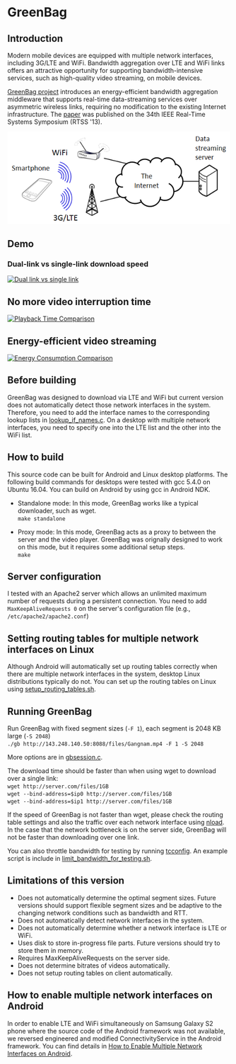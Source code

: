 
# GreenBag

## Introduction

Modern mobile devices are equipped with multiple network interfaces, including 3G/LTE and WiFi. Bandwidth aggregation over LTE and WiFi links offers an attractive opportunity for supporting bandwidth-intensive services, such as high-quality video streaming, on mobile devices.

[GreenBag project](http://cps.kaist.ac.kr/greenbag) introduces an energy-efficient bandwidth aggregation middleware that supports real-time data-streaming services over asymmetric wireless links, requiring no modification to the existing Internet infrastructure. The [paper](http://cps.kaist.ac.kr/papers/13RTSS_GreenBag_PID2926259.pdf) was published on the 34th IEEE Real-Time Systems Symposium (RTSS '13).

![Overview](docs/greenbag_overview.png)

## Demo

### Dual-link vs single-link download speed

[![Dual link vs single link](http://img.youtube.com/vi/m63600JUN-M/0.jpg)](https://www.youtube.com/watch?v=m63600JUN-M)

## No more video interruption time

[![Playback Time Comparison](http://img.youtube.com/vi/FMFNJi2X-Yc/0.jpg)](https://www.youtube.com/watch?v=FMFNJi2X-Yc)

## Energy-efficient video streaming

[![Energy Consumption Comparison](http://img.youtube.com/vi/MqXcb8vExsg/0.jpg)](https://www.youtube.com/watch?v=MqXcb8vExsg)

## Before building
GreenBag was designed to download via LTE and WiFi but current version does not automatically detect those network interfaces in the system. Therefore, you need to add the interface names to the corresponding lookup lists in [lookup_if_names.c](https://github.com/ducalpha/greenbag/blob/master/src/lookup_if_names.c). On a desktop with multiple network interfaces, you need to specify one into the LTE list and the other into the WiFi list.

## How to build
This source code can be built for Android and Linux desktop platforms. The following build commands for desktops were tested with gcc 5.4.0 on Ubuntu 16.04. You can build on Android by using gcc in Android NDK.

* Standalone mode: In this mode, GreenBag works like a typical downloader, such as wget.  
`make standalone`

* Proxy mode: In this mode, GreenBag acts as a proxy to between the server and the video player. GreenBag was orignally designed to work on this mode, but it requires some additional setup steps.  
`make`

## Server configuration
I tested with an Apache2 server which allows an unlimited maximum number of requests during a persistent connection. You need to add `MaxKeepAliveRequests 0` on the server's configuration file (e.g., `/etc/apache2/apache2.conf`)

## Setting routing tables for multiple network interfaces on Linux
Although Android will automatically set up routing tables correctly when there are multiple network interfaces in the system, desktop Linux distributions typically do not. You can set up the routing tables on Linux using [setup_routing_tables.sh](scripts/setup_routing_tables.sh).

## Running GreenBag
Run GreenBag with fixed segment sizes (`-F 1`), each segment is 2048 KB large (`-S 2048`)  
`./gb http://143.248.140.50:8088/files/Gangnam.mp4 -F 1 -S 2048` 

More options are in [gbsession.c](https://github.com/ducalpha/greenbag/blob/master/src/gbsession.c).

The download time should be faster than when using wget to download over a single link:  
`wget http://server.com/files/1GB`  
`wget --bind-address=$ip0 http://server.com/files/1GB`  
`wget --bind-address=$ip1 http://server.com/files/1GB`

If the speed of GreenBag is not faster than wget, please check the routing table settings and also the traffic over each network interface using [nload](https://linux.die.net/man/1/nload). In the case that the network bottleneck is on the server side, GreenBag will not be faster than downloading over one link.

You can also throttle bandwidth for testing by running [tcconfig](https://github.com/thombashi/tcconfig). An example script is include in [limit_bandwidth_for_testing.sh](scripts/limit_bandwidth_for_testing.sh).

## Limitations of this version
* Does not automatically determine the optimal segment sizes. Future versions should support flexible segment sizes and be adaptive to the changing network conditions such as bandwidth and RTT.
* Does not automatically detect network interfaces in the system.
* Does not automatically determine whether a network interface is LTE or WiFi.
* Uses disk to store in-progress file parts. Future versions should try to store them in memory.
* Requires MaxKeepAliveRequests on the server side.
* Does not determine bitrates of videos automatically.
* Does not setup routing tables on client automatically.

## How to enable multiple network interfaces on Android
In order to enable LTE and WiFi simultaneously on Samsung Galaxy S2 phone where the source code of the Android framework was not available, we reversed engineered and modified ConnectivityService in the Android framework. You can find details in [How to Enable Multiple Network Interfaces on Android](https://docs.google.com/document/d/1zpRF1jbZ6egCjiRn0DGuIvaAHzBEEisHnEoX3U4oupE/edit?usp=sharing).


